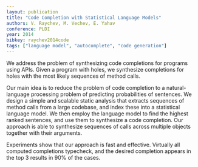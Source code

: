 ```yaml
---
layout: publication
title: "Code Completion with Statistical Language Models"
authors: V. Raychev, M. Vechev, E. Yahav
conference: PLDI
year: 2014
bibkey: raychev2014code
tags: ["language model", "autocomplete", "code generation"]
---
```

We address the problem of synthesizing code completions for programs using APIs. Given a program with holes, we synthesize completions for holes with the most likely sequences of method calls.

Our main idea is to reduce the problem of code completion to
a natural-language processing problem of predicting probabilities
of sentences. We design a simple and scalable static analysis that
extracts sequences of method calls from a large codebase, and
index these into a statistical language model. We then employ
the language model to find the highest ranked sentences, and use
them to synthesize a code completion. Our approach is able to
synthesize sequences of calls across multiple objects together with
their arguments.

Experiments show that our approach is fast and effective. Virtually all computed completions typecheck, and the desired completion appears in the top 3 results in 90% of the cases.
